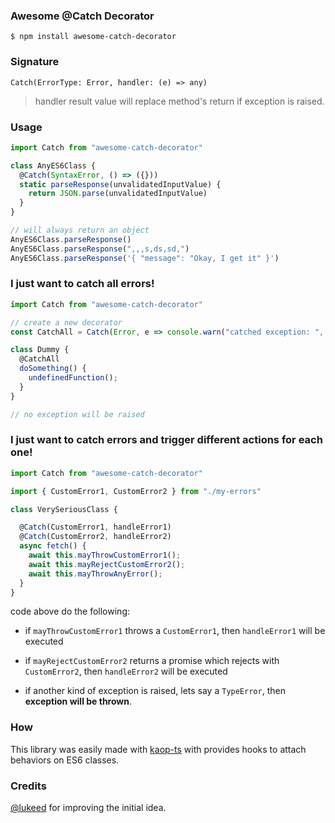 ### Awesome @Catch Decorator

`$ npm install awesome-catch-decorator`

### Signature

`Catch(ErrorType: Error, handler: (e) => any)`

> handler result value will replace method's return if exception is raised.

### Usage

```js
import Catch from "awesome-catch-decorator"

class AnyES6Class {
  @Catch(SyntaxError, () => ({}))
  static parseResponse(unvalidatedInputValue) {
    return JSON.parse(unvalidatedInputValue)
  }
}

// will always return an object
AnyES6Class.parseResponse()
AnyES6Class.parseResponse(",,,s,ds,sd,")
AnyES6Class.parseResponse('{ "message": "Okay, I get it" }')
```

### I just want to catch all errors!

```js
import Catch from "awesome-catch-decorator"

// create a new decorator
const CatchAll = Catch(Error, e => console.warn("catched exception: ", e))

class Dummy {
  @CatchAll
  doSomething() {
    undefinedFunction();
  }
}

// no exception will be raised
```

### I just want to catch errors and trigger different actions for each one!

```js
import Catch from "awesome-catch-decorator"

import { CustomError1, CustomError2 } from "./my-errors"

class VerySeriousClass {

  @Catch(CustomError1, handleError1)
  @Catch(CustomError2, handleError2)
  async fetch() {
    await this.mayThrowCustomError1();
    await this.mayRejectCustomError2();
    await this.mayThrowAnyError();
  }
}
```

code above do the following:

- if `mayThrowCustomError1` throws a `CustomError1`, then `handleError1` will be executed

- if `mayRejectCustomError2` returns a promise which rejects with `CustomError2`, then `handleError2` will be executed

- if another kind of exception is raised, lets say a `TypeError`, then __exception will be thrown__.

### How

This library was easily made with [kaop-ts](https://github.com/k1r0s/kaop-ts) with provides hooks to attach behaviors on ES6 classes.

### Credits

[@lukeed](https://twitter.com/lukeed05/status/1035212237957263360) for improving the initial idea.
